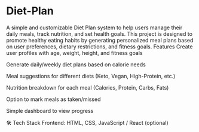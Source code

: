 # Diet-Plan
A simple and customizable Diet Plan system to help users manage their daily meals, track nutrition, and set health goals. This project is designed to promote healthy eating habits by generating personalized meal plans based on user preferences, dietary restrictions, and fitness goals.
Features
Create user profiles with age, weight, height, and fitness goals

Generate daily/weekly diet plans based on calorie needs

Meal suggestions for different diets (Keto, Vegan, High-Protein, etc.)

Nutrition breakdown for each meal (Calories, Protein, Carbs, Fats)

Option to mark meals as taken/missed

Simple dashboard to view progress

🛠️ Tech Stack
Frontend: HTML, CSS, JavaScript / React (optional)
